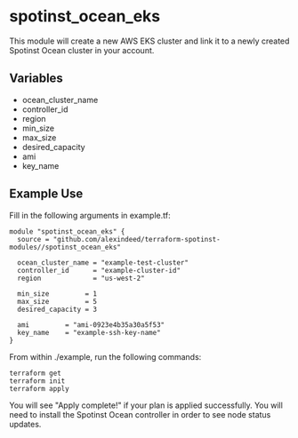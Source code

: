 # spotinst_ocean_eks

This module will create a new AWS EKS cluster and link it to a newly created Spotinst Ocean cluster in your account.

## Variables
* ocean_cluster_name
* controller_id
* region
* min_size
* max_size
* desired_capacity
* ami
* key_name

## Example Use
Fill in the following arguments in example.tf:
```
module "spotinst_ocean_eks" {
  source = "github.com/alexindeed/terraform-spotinst-modules//spotinst_ocean_eks"

  ocean_cluster_name = "example-test-cluster"
  controller_id      = "example-cluster-id"
  region             = "us-west-2"

  min_size         = 1
  max_size         = 5
  desired_capacity = 3

  ami         = "ami-0923e4b35a30a5f53"
  key_name    = "example-ssh-key-name"
}
```

From within ./example, run the following commands:
```
terraform get
terraform init
terraform apply
```

You will see "Apply complete!" if your plan is applied successfully. You will need to install the Spotinst Ocean controller in order to see node status updates.
